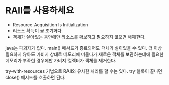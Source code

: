 # RAII를 사용하세요

- Resource Acquisition Is Initialization
- 리소스 획득이 곧 초기화다.
- 객체가 살아있는 동안에만 리소스를 확보하고 필요하지 않으면 해제한다.

java는 파괴자가 없다. main() 메서드가 종료되어도 객체가 살아있을 수 있다. 더 이상 필요하지 않아도 가비지 상태로 메모리에 머물다가 새로운 객체를 보관하는데에 필요한 메모리가 부족한 경우에만 가비지 컬렉터가 객체를 제거한다. 

try-with-resources 기법으로 RAII와 유사한 처리를 할 수는 있다. try 블록이 끝나면 close() 메서드를 호출하면 된다.